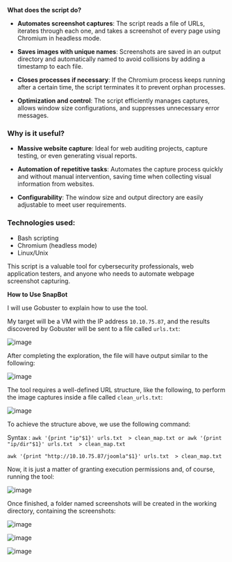 **What does the script do?**

* **Automates screenshot captures**: The script reads a file of URLs, iterates through each one, and takes a screenshot of every page using Chromium in headless mode.

* **Saves images with unique names**: Screenshots are saved in an output directory and automatically named to avoid collisions by adding a timestamp to each file.

* **Closes processes if necessary**: If the Chromium process keeps running after a certain time, the script terminates it to prevent orphan processes.

* **Optimization and control**: The script efficiently manages captures, allows window size configurations, and suppresses unnecessary error messages.

### Why is it useful?

* **Massive website capture**: Ideal for web auditing projects, capture testing, or even generating visual reports.

* **Automation of repetitive tasks**: Automates the capture process quickly and without manual intervention, saving time when collecting visual information from websites.

* **Configurability**: The window size and output directory are easily adjustable to meet user requirements.

### Technologies used:

- Bash scripting  
- Chromium (headless mode)  
- Linux/Unix  

This script is a valuable tool for cybersecurity professionals, web application testers, and anyone who needs to automate webpage screenshot capturing.

**How to Use SnapBot**

I will use Gobuster to explain how to use the tool.

My target will be a VM with the IP address `10.10.75.87`, and the results discovered by Gobuster will be sent to a file called `urls.txt`:

![image](https://github.com/user-attachments/assets/dae98e74-3393-433b-b54b-3f4285498988)


After completing the exploration, the file will have output similar to the following:

![image](https://github.com/user-attachments/assets/8e0582e4-465f-4095-ab75-370e03ee30ae)

The tool requires a well-defined URL structure, like the following, to perform the image captures inside a file called `clean_urls.txt`:

![image](https://github.com/user-attachments/assets/cb96b5ec-14a7-4499-a2b2-d098c531aef5)


To achieve the structure above, we use the following command:

Syntax : ```awk '{print "ip"$1}' urls.txt  > clean_map.txt or awk '{print "ip/dir"$1}' urls.txt  > clean_map.txt```

``` awk '{print "http://10.10.75.87/joomla"$1}' urls.txt  > clean_map.txt  ```

Now, it is just a matter of granting execution permissions and, of course, running the tool:

![image](https://github.com/user-attachments/assets/94a8d700-00cd-4a1d-98c1-88d8140049e6)

Once finished, a folder named screenshots will be created in the working directory, containing the screenshots:
 
![image](https://github.com/user-attachments/assets/0614baea-0747-4110-be1c-571762e47843)

![image](https://github.com/user-attachments/assets/03cd0b53-c9fb-43a7-a3f9-456cf300730f)

![image](https://github.com/user-attachments/assets/b479d6b8-474a-4e2d-8995-301d369c9a08)


